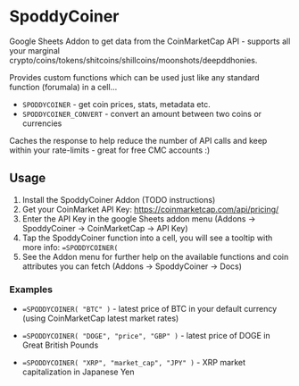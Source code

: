 # SpoddyCoiner

Google Sheets Addon to get data from the CoinMarketCap API - supports all your marginal crypto/coins/tokens/shitcoins/shillcoins/moonshots/deepddhonies.

Provides custom functions which can be used just like any standard function (forumala) in a cell...

* `SPODDYCOINER` - get coin prices, stats, metadata etc. 
* `SPODDYCOINER_CONVERT` - convert an amount between two coins or currencies

Caches the response to help reduce the number of API calls and keep within your rate-limits - great for free CMC accounts :)


## Usage

1. Install the SpoddyCoiner Addon (TODO instructions)
3. Get your CoinMarket API Key: https://coinmarketcap.com/api/pricing/
4. Enter the API Key in the google Sheets addon menu (Addons -> SpoddyCoiner -> CoinMarketCap -> API Key)
5. Tap the SpoddyCoiner function into a cell, you will see a tooltip with more info: `=SPODDYCOINER(`
6. See the Addon menu for further help on the available functions and coin attributes you can fetch (Addons -> SpoddyCoiner -> Docs)


### Examples

* `=SPODDYCOINER( "BTC" )` - latest price of BTC in your default currency (using CoinMarketCap latest market rates)
* `=SPODDYCOINER( "DOGE", "price", "GBP" )` - latest price of DOGE in Great British Pounds
* `=SPODDYCOINER( "XRP", "market_cap", "JPY" )` - XRP market capitalization in Japanese Yen
* `=SPODDYCOINER( "NANO", "fcas_grade_full" )` - The FCAS Grade description for NANO
* `=SPODDYCOINER( A1 )` - latest price of coin in cell A1

* `=SPODDYCOINER_CONVERT( "XMR", 0.0456, "BTC" )` - convert 0.0456 XMR to BTC (using CoinMarketCap latest market rates)
* `=SPODDYCOINER_CONVERT( "ADA", 12, "GBP" )` - convert 12 ADA to GBP currency
* `=SPODDYCOINER_CONVERT( "USD", 100, A1 )` - convert $100 to the coin/currency in cell A1


### Coin Attributes

The `SPODDYCOINER` function can get the following coin attributes...

* price
* market_cap
* volume_24h
* percent_change_1h
* percent_change_24h
* percent_change_7d
* percent_change_30d
* circulating_supply
* total_supply
* max_supply
* fcas_grade
* fcas_grade_full
* fcas_percent_change_24h
* fcas_point_change_24h
* name
* description
* logo
* date_added
* tags
* url_website
* url_technical_doc
* url_explorer
* url_source_code